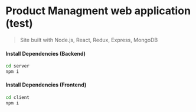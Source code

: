 # Product Managment web application (test)

> Site built with Node.js, React, Redux, Express, MongoDB

#### Install Dependencies (Backend)

```sh
cd server
npm i
```

#### Install Dependencies (Frontend)

```sh
cd client
npm i
```
